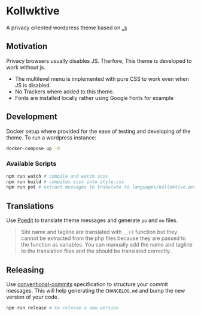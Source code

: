 # Kollwktive

A privacy oriented wordpress theme based on [_s](https://underscores.me)

## Motivation
Privacy browsers usually disables JS. Therfore, This theme is developed to work without js.
- The multilevel menu is implemented with pure CSS to work even when JS is disabled.
- No Trackers where added to this theme.
- Fonts are installed locally rather using Google Fonts for example

## Development
Docker setup where provided for the ease of testing and developing of the theme. To run a wordpress instance:

```bash
docker-compose up -d
``` 

### Available Scripts

```bash
npm run watch # compile and watch scss
npm run build # compiles scss into style.css
npm run pot # extract messages to translate to languages/kollektive.pot
```

## Translations
Use [Poedit](https://poedit.net/download) to translate theme messages and generate `po` and `mo` files.

> Site name and tagline are translated with `__()` function but they cannot be extracted from the php files because they are passed to the function as variables. You can manually add the name and tagline to the translation files and the should be translated correctly.

## Releasing
Use [conventional-commits](https://www.conventionalcommits.org/) specification to structure your commit messages. This will help generating the `CHANGELOG.md` and bump the new version of your code.

```bash
npm run release # to release a new version
``` 
